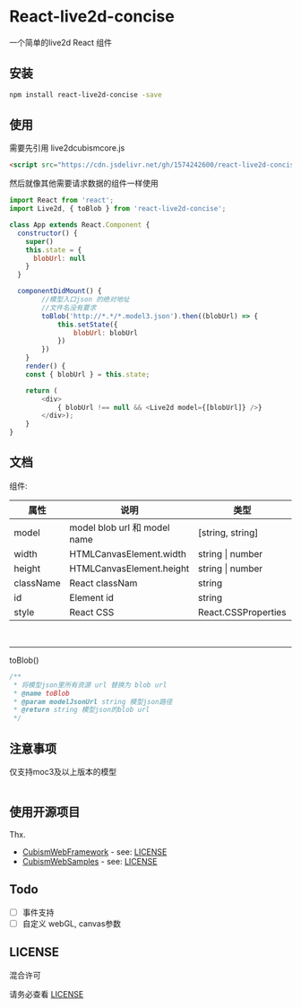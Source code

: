 # React-live2d-concise
一个简单的live2d React 组件

## 安装
```bash
npm install react-live2d-concise -save
```

## 使用
需要先引用 live2dcubismcore.js
```html
<script src="https://cdn.jsdelivr.net/gh/1574242600/react-live2d-concise/lib/Core/live2dcubismcore.min.js"></script>
```
然后就像其他需要请求数据的组件一样使用
```js
import React from 'react';
import Live2d, { toBlob } from 'react-live2d-concise';

class App extends React.Component {
  constructor() {
    super()
    this.state = {
      blobUrl: null
    }
  }

  componentDidMount() {
        //模型入口json 的绝对地址
        //文件名没有要求
        toBlob('http://*.*/*.model3.json').then((blobUrl) => {
            this.setState({
                blobUrl: blobUrl
            })
        })
    }
    render() {
    const { blobUrl } = this.state;

    return (
        <div>
            { blobUrl !== null && <Live2d model={[blobUrl]} />}
        </div>);
    }
}

```

## 文档
组件:  

|属性 |说明                           |类型              |默认值             |
|---------|-------------------------------|------------------|------------------|
|model    | model blob url 和 model name | [string, string] | [必选, undefined]  |
|width    | HTMLCanvasElement.width      | string \| number | 1280              |
|height   | HTMLCanvasElement.height     | string \| number | 720               |
|className| React classNam               | string           | undefined         |
|id       | Element id                   | string           | undefined         |
|style    | React CSS                    | React.CSSProperties | undefined      |
<br />

---------------------------------------------------------------------------------

toBlob() 

```js
/**
 * 将模型json里所有资源 url 替换为 blob url
 * @name toBlob 
 * @param modelJsonUrl string 模型json路径
 * @return string 模型json的blob url
 */
```

## 注意事项 
仅支持moc3及以上版本的模型
<br />
<br />

## 使用开源项目
Thx.
- [CubismWebFramework](https://github.com/Live2D/CubismWebFramework) - see: [LICENSE](https://github.com/Live2D/CubismWebFramework/blob/develop/LICENSE.md)
- [CubismWebSamples](https://github.com/Live2D/CubismWebSamples) - see: [LICENSE](https://github.com/Live2D/CubismWebSamples/blob/develop/LICENSE.md)

## Todo
- [ ] 事件支持
- [ ] 自定义 webGL, canvas参数

## LICENSE
混合许可  

请务必查看 [LICENSE](https://github.com/1574242600/react-live2d-concise/blob/main/LICENSE)
